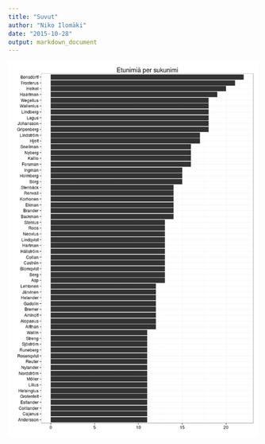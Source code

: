 ```yaml
---
title: "Suvut"
author: "Niko Ilomäki"
date: "2015-10-28"
output: markdown_document
---
```




![plot of chunk suvut](figure/suvut-1.png) 
